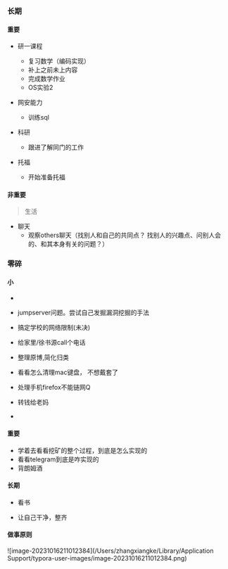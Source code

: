 ### 长期





#### 重要

+ 研一课程
  + 复习数学（编码实现）
  + 补上之前未上内容
  + 完成数学作业
  + OS实验2
+ 网安能力

  + 训练sql
+ 科研

  + 跟进了解同门的工作
+ 托福

  + 开始准备托福














#### 非重要

> 生活

+ 聊天
  + 观察others聊天（找别人和自己的共同点？ 找别人的兴趣点、问别人会的、和其本身有关的问题？）











### 零碎



#### 小



+ 

+ jumpserver问题。尝试自己发掘漏洞挖掘的手法

+ 搞定学校的网络限制(未决)

+ 给家里/徐书源call个电话

+ 整理原博,简化归类

+ 看看怎么清理mac键盘， 不想戴套了

+ 处理手机firefox不能链网Q

+ 转钱给老妈

+ 

  











#### 重要

+ 学着去看看挖矿的整个过程，到底是怎么实现的
+ 看看telegram到底是咋实现的
+ 背朗姆酒




#### 长期

+ 看书

+ 让自己干净，整齐

  

  



















#### 做事原则





![image-20231016211012384](/Users/zhangxiangke/Library/Application Support/typora-user-images/image-20231016211012384.png)








